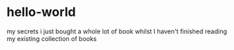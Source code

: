 # hello-world
my secrets
i just bought a whole lot of book whilst I haven't finished reading my existing collection of books 
